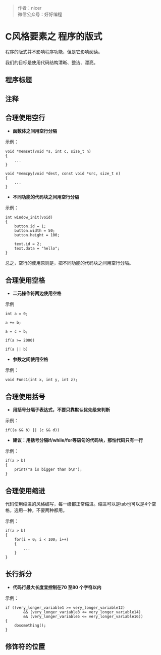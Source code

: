 
> 作者：nicer  
> 微信公众号：好好编程

C风格要素之 程序的版式
==================================

程序的版式并不影响程序功能，但是它影响阅读。

我们的目标是使用代码结构清晰、整洁、漂亮。

程序标题
------------------------

注释
------------------------

合理使用空行
------------------------

* **函数体之间用空行分隔**

示例：
```
void *memset(void *s, int c, size_t n)
{
    ...
}

void *memcpy(void *dest, const void *src, size_t n)
{
    ...
}
```

* **不同功能的代码块之间用空行分隔**

示例：
```
int window_init(void)
{
    button.id = 1;
    button.width = 50;
    button.height = 100;

    text.id = 2;
    text.data = "hello";
}
```

总之，空行的使用原则是，把不同功能的代码块之间用空行分隔。

合理使用空格
------------------------

* **二元操作符两边使用空格**

示例
```
int a = 0;

a += b;

a = c + b;

if(a >= 2000)

if(a || b)

```

* **参数之间使用空格** 

示例：
```
void Func1(int x, int y, int z);
```

合理使用括号
------------------------

* **用括号分隔子表达式，不要只靠默认优先级来判断**

示例：
```
if((a && b) || (c && d))
```

* **建议：用括号分隔if/while/for等语句的代码块，那怕代码只有一行**

示例：
```
if(a > b)
{
    print("a is bigger than b\n");
}
```

合理使用缩进
------------------------

代码使用缩进的风格编写，每一级都正常缩进。缩进可以是tab也可以是4个空格，选用一种，不要两种都用。

示例：
```
if(a > b)
{
    for(i = 0; i < 100; i++)
    {
        ...
    }
}
```

长行拆分
------------------------

* **代码行最大长度宜控制在70 至80 个字符以内**

示例：
```
if ((very_longer_variable1 >= very_longer_variable12)
        && (very_longer_variable3 <= very_longer_variable14)
        && (very_longer_variable5 <= very_longer_variable16))
{
    dosomething();
}
```

修饰符的位置
------------------------

